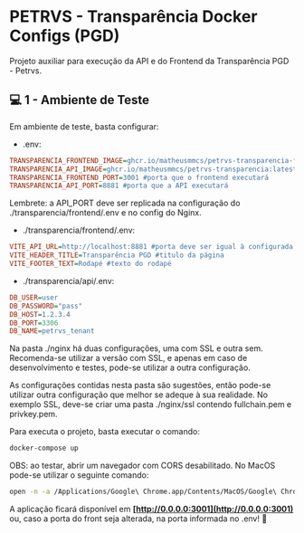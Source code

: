 # PETRVS - Transparência Docker Configs (PGD)

Projeto auxiliar para execução da API e do Frontend da Transparência PGD - Petrvs.


## 💻 1 - Ambiente de Teste

Em ambiente de teste, basta configurar:

- .env:
 
```ini
TRANSPARENCIA_FRONTEND_IMAGE=ghcr.io/matheusmmcs/petrvs-transparencia-frontend:latest #versão desejada do front-end
TRANSPARENCIA_API_IMAGE=ghcr.io/matheusmmcs/petrvs-transparencia:latest #versão desejada do front-backend
TRANSPARENCIA_FRONTEND_PORT=3001 #porta que o frontend executará
TRANSPARENCIA_API_PORT=8881 #porta que a API executará
```
  Lembrete: a API_PORT deve ser replicada na configuração do ./transparencia/frontend/.env e no config do Nginx.

- ./transparencia/frontend/.env:
 
```ini
VITE_API_URL=http://localhost:8881 #porta deve ser igual à configurada no .env
VITE_HEADER_TITLE=Transparência PGD #titulo da página
VITE_FOOTER_TEXT=Rodapé #texto do rodapé
```

- ./transparencia/api/.env:
 
```ini
DB_USER=user
DB_PASSWORD="pass"
DB_HOST=1.2.3.4
DB_PORT=3306
DB_NAME=petrvs_tenant
```

Na pasta ./nginx há duas configurações, uma com SSL e outra sem. Recomenda-se utilizar a versão com SSL, e apenas em caso de desenvolvimento e testes, pode-se utilizar a outra configuração. 

As configurações contidas nesta pasta são sugestões, então pode-se utilizar outra configuração que melhor se adeque à sua realidade. No exemplo SSL, deve-se criar uma pasta ./nginx/ssl contendo fullchain.pem e privkey.pem.

Para executa o projeto, basta executar o comando:

```sh
docker-compose up
```

OBS: ao testar, abrir um navegador com CORS desabilitado. No MacOS pode-se utilizar o seguinte comando:

```sh
open -n -a /Applications/Google\ Chrome.app/Contents/MacOS/Google\ Chrome --args --user-data-dir="/tmp/chrome_dev_test" --disable-web-security
```

A aplicação ficará disponível em **[http://0.0.0.0:3001](http://0.0.0.0:3001)** ou, caso a porta do front seja alterada, na porta informada no .env! 🚀